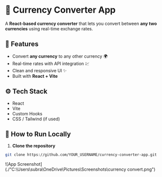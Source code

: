 # 💱 Currency Converter App

A **React-based currency converter** that lets you convert between **any two currencies** using real-time exchange rates.

## 🚀 Features
- Convert **any currency** to any other currency 🌍
- Real-time rates with API integration 💹
- Clean and responsive UI ✨
- Built with **React + Vite**

## ⚙️ Tech Stack
- React
- Vite
- Custom Hooks
- CSS / Tailwind (if used)

## 🧾 How to Run Locally
1. **Clone the repository**
```bash
git clone https://github.com/YOUR_USERNAME/currency-converter-app.git
```




![App Screenshot](./"C:\Users\subra\OneDrive\Pictures\Screenshots\currency convert.png")



